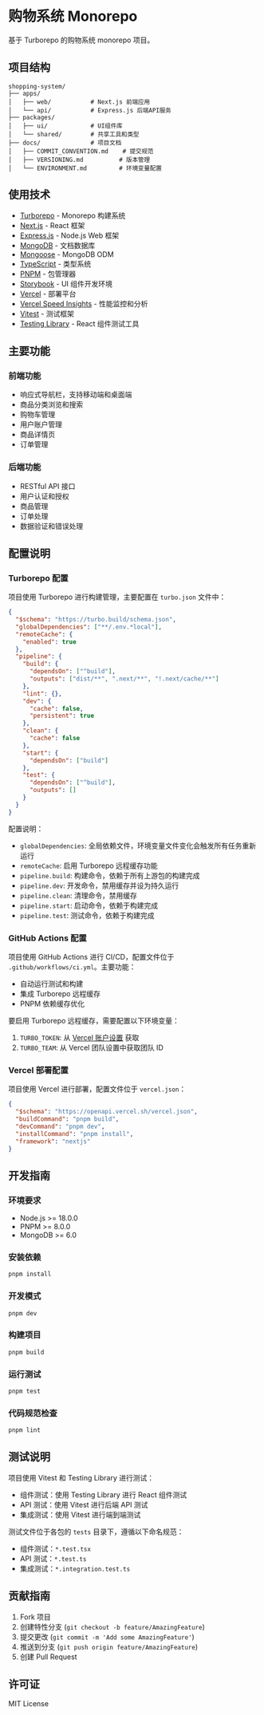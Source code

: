 # 购物系统 Monorepo

基于 Turborepo 的购物系统 monorepo 项目。

## 项目结构

```
shopping-system/
├── apps/
│   ├── web/           # Next.js 前端应用
│   └── api/           # Express.js 后端API服务
├── packages/
│   ├── ui/            # UI组件库
│   └── shared/        # 共享工具和类型
├── docs/              # 项目文档
│   ├── COMMIT_CONVENTION.md    # 提交规范
│   ├── VERSIONING.md          # 版本管理
│   └── ENVIRONMENT.md         # 环境变量配置
```

## 使用技术

- [Turborepo](https://turbo.build/repo) - Monorepo 构建系统
- [Next.js](https://nextjs.org/) - React 框架
- [Express.js](https://expressjs.com/) - Node.js Web 框架
- [MongoDB](https://www.mongodb.com/) - 文档数据库
- [Mongoose](https://mongoosejs.com/) - MongoDB ODM
- [TypeScript](https://www.typescriptlang.org/) - 类型系统
- [PNPM](https://pnpm.io/) - 包管理器
- [Storybook](https://storybook.js.org/) - UI 组件开发环境
- [Vercel](https://vercel.com/) - 部署平台
- [Vercel Speed Insights](https://vercel.com/docs/speed-insights) - 性能监控和分析
- [Vitest](https://vitest.dev/) - 测试框架
- [Testing Library](https://testing-library.com/) - React 组件测试工具

## 主要功能

### 前端功能
- 响应式导航栏，支持移动端和桌面端
- 商品分类浏览和搜索
- 购物车管理
- 用户账户管理
- 商品详情页
- 订单管理

### 后端功能
- RESTful API 接口
- 用户认证和授权
- 商品管理
- 订单处理
- 数据验证和错误处理

## 配置说明

### Turborepo 配置

项目使用 Turborepo 进行构建管理，主要配置在 `turbo.json` 文件中：

```json
{
  "$schema": "https://turbo.build/schema.json",
  "globalDependencies": ["**/.env.*local"],
  "remoteCache": {
    "enabled": true
  },
  "pipeline": {
    "build": {
      "dependsOn": ["^build"],
      "outputs": ["dist/**", ".next/**", "!.next/cache/**"]
    },
    "lint": {},
    "dev": {
      "cache": false,
      "persistent": true
    },
    "clean": {
      "cache": false
    },
    "start": {
      "dependsOn": ["build"]
    },
    "test": {
      "dependsOn": ["^build"],
      "outputs": []
    }
  }
}
```

配置说明：

- `globalDependencies`: 全局依赖文件，环境变量文件变化会触发所有任务重新运行
- `remoteCache`: 启用 Turborepo 远程缓存功能
- `pipeline.build`: 构建命令，依赖于所有上游包的构建完成
- `pipeline.dev`: 开发命令，禁用缓存并设为持久运行
- `pipeline.clean`: 清理命令，禁用缓存
- `pipeline.start`: 启动命令，依赖于构建完成
- `pipeline.test`: 测试命令，依赖于构建完成

### GitHub Actions 配置

项目使用 GitHub Actions 进行 CI/CD，配置文件位于 `.github/workflows/ci.yml`。主要功能：

- 自动运行测试和构建
- 集成 Turborepo 远程缓存
- PNPM 依赖缓存优化

要启用 Turborepo 远程缓存，需要配置以下环境变量：

1. `TURBO_TOKEN`: 从 [Vercel 账户设置](https://vercel.com/account/tokens) 获取
2. `TURBO_TEAM`: 从 Vercel 团队设置中获取团队 ID

### Vercel 部署配置

项目使用 Vercel 进行部署，配置文件位于 `vercel.json`：

```json
{
  "$schema": "https://openapi.vercel.sh/vercel.json",
  "buildCommand": "pnpm build",
  "devCommand": "pnpm dev",
  "installCommand": "pnpm install",
  "framework": "nextjs"
}
```

## 开发指南

### 环境要求

- Node.js >= 18.0.0
- PNPM >= 8.0.0
- MongoDB >= 6.0

### 安装依赖

```bash
pnpm install
```

### 开发模式

```bash
pnpm dev
```

### 构建项目

```bash
pnpm build
```

### 运行测试

```bash
pnpm test
```

### 代码规范检查

```bash
pnpm lint
```

## 测试说明

项目使用 Vitest 和 Testing Library 进行测试：

- 组件测试：使用 Testing Library 进行 React 组件测试
- API 测试：使用 Vitest 进行后端 API 测试
- 集成测试：使用 Vitest 进行端到端测试

测试文件位于各包的 `tests` 目录下，遵循以下命名规范：
- 组件测试：`*.test.tsx`
- API 测试：`*.test.ts`
- 集成测试：`*.integration.test.ts`

## 贡献指南

1. Fork 项目
2. 创建特性分支 (`git checkout -b feature/AmazingFeature`)
3. 提交更改 (`git commit -m 'Add some AmazingFeature'`)
4. 推送到分支 (`git push origin feature/AmazingFeature`)
5. 创建 Pull Request

## 许可证

MIT License
